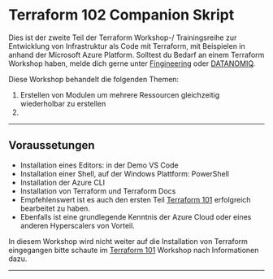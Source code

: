 # Terraform 102 Companion Skript

Dies ist der zweite Teil der Terraform Workshop-/ Trainingsreihe zur
Entwicklung von Infrastruktur als Code mit Terraform, mit Beispielen in anhand
der Microsoft Azure Platform. Solltest du Bedarf an einem Terraform Workshop
haben, melde dich gerne unter [Fingineering](https://finginerring.net) oder
[DATANOMIQ](https://datanomiq.de).

Diese Workshop behandelt die folgenden Themen:

1. Erstellen von Modulen um mehrere Ressourcen gleichzeitig wiederholbar zu erstellen
3. 

---

## Voraussetungen

- Installation eines Editors: in der Demo VS Code
- Installation einer Shell, auf der Windows Plattform: PowerShell
- Installation der Azure CLI
- Installation von Terraform und Terraform Docs
- Empfehlenswert ist es auch den ersten Teil [Terraform
  101](https://github.com/fingineering/terraform-101) erfolgreich bearbeitet zu
  haben.
- Ebenfalls ist eine grundlegende Kenntnis der Azure Cloud oder eines anderen
  Hyperscalers von Vorteil.


In diesem Workshop wird nicht weiter auf die Installation von Terraform
eingegangen bitte schaute  im [Terraform
101](https://github.com/fingineering/terraform-101) Workshop nach Informationen
dazu.

---


